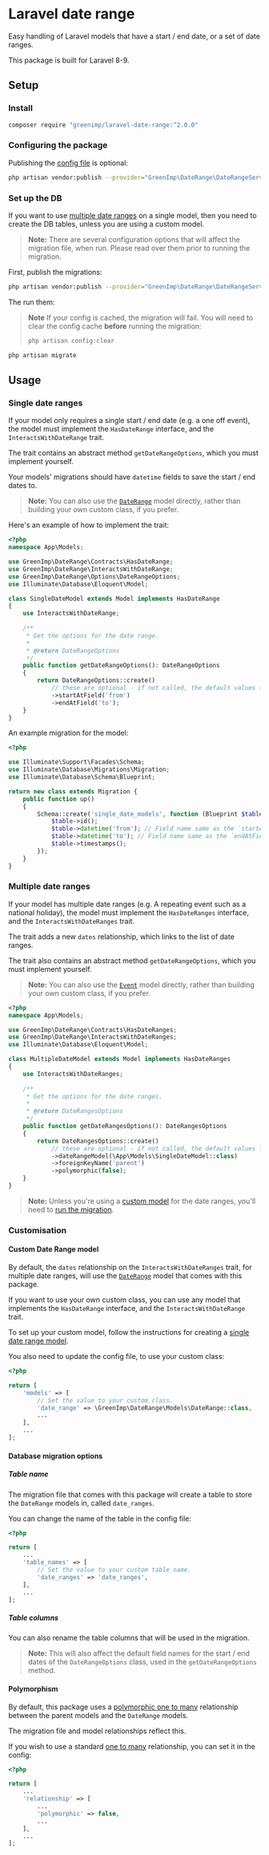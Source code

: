 # Laravel date range

Easy handling of Laravel models that have a start / end date, or a set of date ranges.

This package is built for Laravel 8-9.

## Setup

### Install

```bash
composer require "greenimp/laravel-date-range:^2.0.0"
```

### Configuring the package

Publishing the [config file](./config/date-range.php) is optional:

```bash
php artisan vendor:publish --provider="GreenImp\DateRange\DateRangeServiceProvider" --tag="config"
```

### Set up the DB

If you want to use [multiple date ranges](#multiple-date-ranges) on a single model, then you need to create the DB
tables, unless you are using a custom model.

> **Note:** There are several configuration options that will affect the migration file, when run. Please read over them prior to running the migration.

First, publish the migrations:

```bash
php artisan vendor:publish --provider="GreenImp\DateRange\DateRangeServiceProvider" --tag="migrations"
```

The run them:

> **Note** If your config is cached, the migration will fail. You will need to clear the config cache **before** running
> the migration:
> 
> ```bash
> php artisan config:clear
> ```

```bash
php artisan migrate
```

## Usage

### Single date ranges

If your model only requires a single start / end date (e.g. a one off event), the model must implement the
`HasDateRange` interface, and the `InteractsWithDateRange` trait.

The trait contains an abstract method `getDateRangeOptions`, which you must implement yourself.

Your models' migrations should have `datetime` fields to save the start / end dates to.

> **Note:** You can also use the [`DateRange`](./src/Models/DateRange.php) model directly, rather than building your own custom class, if you prefer.

Here's an example of how to implement the trait:

```php
<?php
namespace App\Models;

use GreenImp\DateRange\Contracts\HasDateRange;
use GreenImp\DateRange\InteractsWithDateRange;
use GreenImp\DateRange\Options\DateRangeOptions;
use Illuminate\Database\Eloquent\Model;

class SingleDateModel extends Model implements HasDateRange
{
    use InteractsWithDateRange;
    
    /**
     * Get the options for the date range.
     *
     * @return DateRangeOptions
     */
    public function getDateRangeOptions(): DateRangeOptions
    {
        return DateRangeOptions::create()
            // these are optional - if not called, the default values from the config will be used
            ->startAtField('from')
            ->endAtField('to');
    }
}
```

An example migration for the model:

```php
<?php

use Illuminate\Support\Facades\Schema;
use Illuminate\Database\Migrations\Migration;
use Illuminate\Database\Schema\Blueprint;

return new class extends Migration {
    public function up()
    {
        Schema::create('single_date_models', function (Blueprint $table) {
            $table->id();
            $table->datetime('from'); // Field name same as the `startAtField` in your `getDateRangeOptions`
            $table->datetime('to'); // Field name same as the `endAtField` in your `getDateRangeOptions`
            $table->timestamps();
        });
    }
}
```

### Multiple date ranges

If your model has multiple date ranges (e.g. A repeating event such as a national holiday), the model must implement the
`HasDateRanges` interface, and the `InteractsWithDateRanges` trait.

The trait adds a new `dates` relationship, which links to the list of date ranges.

The trait also contains an abstract method `getDateRangeOptions`, which you must implement yourself.

> **Note:** You can also use the [`Event`](./src/Models/Event.php) model directly, rather than building your own custom class, if you prefer.

```php
<?php
namespace App\Models;

use GreenImp\DateRange\Contracts\HasDateRanges;
use GreenImp\DateRange\InteractsWithDateRanges;
use Illuminate\Database\Eloquent\Model;

class MultipleDateModel extends Model implements HasDateRanges
{
    use InteractsWithDateRanges;
    
    /**
     * Get the options for the date ranges.
     *
     * @return DateRangesOptions
     */
    public function getDateRangesOptions(): DateRangesOptions
    {
        return DateRangesOptions::create()
            // these are optional - if not called, the default values from the config will be used
            ->dateRangeModel(\App\Models\SingleDateModel::class)
            ->foreignKeyName('parent')
            ->polymorphic(false);
    }
}
```

> **Note:** Unless you're using a [custom model](#custom-date-range-model) for the date ranges, you'll need to
> [run the migration](#set-up-the-db).

### Customisation

#### Custom Date Range model

By default, the `dates` relationship on the `InteractsWithDateRanges` trait, for multiple date ranges, will use the
[`DateRange`](./src/Models/DateRange.php) model that comes with this package.

If you want to use your own custom class, you can use any model that implements the `HasDateRange` interface, and the
`InteractsWithDateRange` trait.

To set up your custom model, follow the instructions for creating a [single date range model](#single-date-ranges).

You also need to update the config file, to use your custom class:

```php
<?php

return [
    'models' => [
        // Set the value to your custom class.
        'date_range' => \GreenImp\DateRange\Models\DateRange::class,
        ...
    ],
    ...
];
```

#### Database migration options

##### Table name

The migration file that comes with this package will create a table to store the `DateRange` models in, called
`date_ranges`.

You can change the name of the table in the config file:

```php
<?php

return [
    ...
    'table_names' => [
        // Set the value to your custom table name.
        'date_ranges' => 'date_ranges',
    ],
    ...
];
```

##### Table columns

You can also rename the table columns that will be used in the migration.

> **Note:** This will also affect the default field names for the start / end dates of the `DateRangeOptions` class,
> used in the `getDateRangeOptions` method.

#### Polymorphism

By default, this package uses a [polymorphic one to many](https://laravel.com/docs/9.x/eloquent-relationships#one-to-many-polymorphic-relations) relationship between the parent models and the `DateRange` models.

The migration file and model relationships reflect this.

If you wish to use a standard [one to many](https://laravel.com/docs/9.x/eloquent-relationships#one-to-many) relationship, you can set it in the config:

```php
<?php

return [
    ...
    'relationship' => [
        ...
        'polymorphic' => false,
        ...
    ],
    ...
];
```
